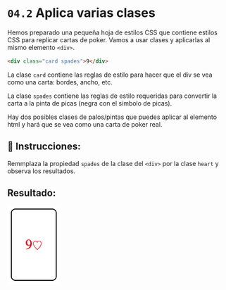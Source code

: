 # `04.2` Aplica varias clases

Hemos preparado una pequeña hoja de estilos CSS que contiene estilos CSS para replicar cartas de poker.
Vamos a usar clases y aplicarlas al mismo elemento `<div>`.

```html
<div class="card spades">9</div>
```

La clase `card` contiene las reglas de estilo para hacer que el div se vea como una carta: bordes, ancho, etc.

La clase `spades` contiene las reglas de estilo requeridas para convertir la carta a la pinta de picas (negra con el símbolo de picas).

Hay dos posibles clases de palos/pintas que puedes aplicar al elemento html y hará que se vea como una carta de poker real.

## 📝 Instrucciones:

Remmplaza la propiedad `spades` de la clase del `<div>` por la clase `heart` y observa los resultados.

## Resultado:

![Poker Card Heart](../../.learn/assets/04.2-1.png?raw=true)